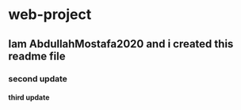 # web-project

## Iam AbdullahMostafa2020 and i created this readme file

### second update

#### third update
